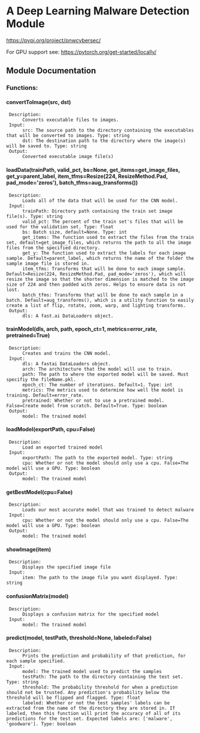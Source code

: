 # A Deep Learning Malware Detection Module
https://pypi.org/project/pnwcybersec/

For GPU support see: https://pytorch.org/get-started/locally/

## Module Documentation

### **Functions:**

#### **convertToImage(src, dst)**
     Description:
          Converts executable files to images.
     Input:
          src: The source path to the directory containing the executables that will be converted to images. Type: string
          dst: The destination path to the directory where the image(s) will be saved to. Type: string
     Output:
          Converted executable image file(s)						
#### **loadData(trainPath, valid_pct, bs=None, get_items=get_image_files, get_y=parent_label, item_tfms=Resize(224, ResizeMethod.Pad, pad_mode='zeros'), batch_tfms=aug_transforms())**
     Description:
          Loads all of the data that will be used for the CNN model.
     Input:
          trainPath: Directory path containing the train set image file(s). Type: string
          valid_pct: The percent of the train set's files that will be used for the validation set. Type: float
          bs: Batch size, default=None. Type: int
          get_items: The function used to extract the files from the train set, default=get_image_files, which returns the path to all the image files from the specified directory.
          get_y: The function used to extract the labels for each image sample. Default=parent_label, which returns the name of the folder the sample image file is stored in.
          item_tfms: Transforms that will be done to each image sample. Default=Resize(224, ResizeMethod.Pad, pad_mode='zeros'), which will resize the image so that the shorter dimension is matched to the image size of 224 and then padded with zeros. Helps to ensure data is not lost.
          batch_tfms: Transforms that will be done to each sample in a batch. Default=aug_transforms(), which is a utility function to easily create a list of flip, rotate, zoom, warp, and lighting transforms.
     Output:
          dls: A fast.ai DataLoaders object.		
#### **trainModel(dls, arch, path, epoch_ct=1, metrics=error_rate, pretrained=True)**
     Description:
          Creates and trains the CNN model.
     Input:
          dls: A fastai DataLoaders object.
          arch: The architecture that the model will use to train.
          path: The path to where the exported model will be saved. Must specifiy the fileName.pkl.
          epoch_ct: The number of iterations. Default=1. Type: int
          metrics: The metrics used to determine how well the model is training. Default=error_rate.
          pretrained: Whether or not to use a pretrained model. False=Create model from scratch. Default=True. Type: boolean
     Output:
          model: The trained model		
#### **loadModel(exportPath, cpu=False)**
     Description:
          Load an exported trained model
     Input:
          exportPath: The path to the exported model. Type: string
          cpu: Whether or not the model should only use a cpu. False=The model will use a GPU. Type: boolean
     Output:
          model: The trained model		
#### **getBestModel(cpu=False)**
     Description: 
          Loads our most accurate model that was trained to detect malware
     Input:
          cpu: Whether or not the model should only use a cpu. False=The model will use a GPU. Type: boolean
     Output:
          model: The trained model			
#### **showImage(item)**
     Description:
          Displays the specified image file
     Input:
          item: The path to the image file you want displayed. Type: string
#### **confusionMatrix(model)**
     Description:
          Displays a confusion matrix for the specified model
     Input:
          model: The trained model		
#### **predict(model, testPath, threshold=None, labeled=False)**
     Description:
          Prints the prediction and probability of that prediction, for each sample specified. 
     Input:
          model: The trained model used to predict the samples
          testPath: The path to the directory containing the test set. Type: string
          threshold: The probability threshold for when a prediction should not be trusted. Any prediction's probability below the threshold will be flipped and flagged. Type: float
          labeled: Whether or not the test samples' labels can be extracted from the name of the directory they are stored in. If labeled, then this function will print the accuracy of all of its predictions for the test set. Expected labels are: ['malware', 'goodware']. Type: boolean
